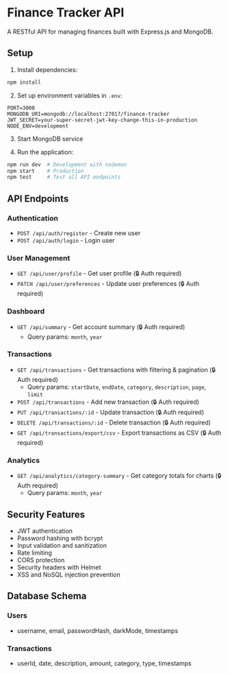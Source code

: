 # Finance Tracker API

A RESTful API for managing finances built with Express.js and MongoDB.

## Setup

1. Install dependencies:
```bash
npm install
```

2. Set up environment variables in `.env`:
```
PORT=3000
MONGODB_URI=mongodb://localhost:27017/finance-tracker
JWT_SECRET=your-super-secret-jwt-key-change-this-in-production
NODE_ENV=development
```

3. Start MongoDB service

4. Run the application:
```bash
npm run dev  # Development with nodemon
npm start    # Production
npm test     # Test all API endpoints
```

## API Endpoints

###  Authentication
- `POST /api/auth/register` - Create new user
- `POST /api/auth/login` - Login user

###  User Management
- `GET /api/user/profile` - Get user profile (🔒 Auth required)
- `PATCH /api/user/preferences` - Update user preferences (🔒 Auth required)

###  Dashboard
- `GET /api/summary` - Get account summary (🔒 Auth required)
  - Query params: `month`, `year`

###  Transactions
- `GET /api/transactions` - Get transactions with filtering & pagination (🔒 Auth required)
  - Query params: `startDate`, `endDate`, `category`, `description`, `page`, `limit`
- `POST /api/transactions` - Add new transaction (🔒 Auth required)
- `PUT /api/transactions/:id` - Update transaction (🔒 Auth required)
- `DELETE /api/transactions/:id` - Delete transaction (🔒 Auth required)
- `GET /api/transactions/export/csv` - Export transactions as CSV (🔒 Auth required)

###  Analytics
- `GET /api/analytics/category-summary` - Get category totals for charts (🔒 Auth required)
  - Query params: `month`, `year`

## Security Features

- JWT authentication
- Password hashing with bcrypt
- Input validation and sanitization
- Rate limiting
- CORS protection
- Security headers with Helmet
- XSS and NoSQL injection prevention

## Database Schema

### Users
- username, email, passwordHash, darkMode, timestamps

### Transactions
- userId, date, description, amount, category, type, timestamps